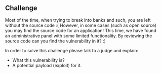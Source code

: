 ## Challenge
Most of the time, when trying to break into banks and such, you are left without the source code :( However, in some cases (such as open source) you may find the source code for an application! This time, we have found an administrative panel with some limited functionality. By reviewing the source code can you find the vulnerability in it? :)   

In order to solve this challenge please talk to a judge and explain: 
- What this vulnerability is? 
- A potential payload (exploit) for it. 
